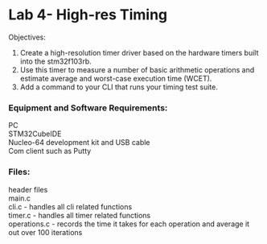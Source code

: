 # Lab 4- High-res Timing  

Objectives:  
1. Create a high-resolution timer driver based on the hardware timers built into the stm32f103rb.  
2. Use this timer to measure a number of basic arithmetic operations and estimate average and
worst-case execution time (WCET).  
3. Add a command to your CLI that runs your timing test suite.  

### Equipment and Software Requirements:
PC  
STM32CubeIDE  
Nucleo-64 development kit and USB cable  
Com client such as Putty  

### Files:  
header files  
main.c  
cli.c - handles all cli related functions  
timer.c - handles all timer related functions  
operations.c - records the time it takes for each operation and average it out over 100 iterations  

